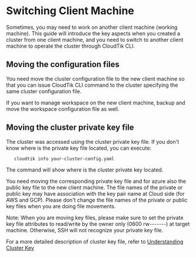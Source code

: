 # Switching Client Machine
Sometimes, you may need to work on another client machine (working machine).
This guide will introduce the key aspects when you created a cluster from one client machine,
and you need to switch to another client machine to operate the cluster through CloudTik CLI. 

## Moving the configuration files 
You need move the cluster configuration file to the new client machine
so that you can issue CloudTik CLI command to the cluster specifying the same cluster configuration file.

If you want to manage workspace on the new client machine, backup and move the workspace configuration file as well.

## Moving the cluster private key file
The cluster was accessed using the cluster private key file.
If you don't know where is the private key file located, you can execute:

```bash
   cloudtik info your-cluster-config.yaml
```
The command will show where is the cluster private key located.

You need moving the corresponding private key file and for azure also the public key file to the new client machine.
The file names of the private or public key may have association with the key pair name at Cloud side (for AWS and GCP).
Please don't change the file names of the private or public key files when you are doing file movements.

Note: When you are moving key files, please make sure to set the private key file attributes to read/write by the owner only (0600 rw-------)
at target machine. Otherwise, SSH will not recognize your private key file.
 
For a more detailed description of cluster key file, refer to [Understanding Cluster Key](./understanding-cluster-key.md)